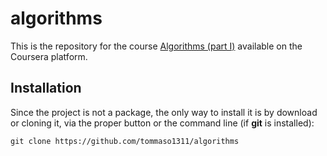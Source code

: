 # algorithms

This is the repository for the course [Algorithms (part I)](https://www.coursera.org/learn/algorithms-part1) available on the Coursera platform.

## Installation

Since the project is not a package, the only way to install it is by download or cloning it, via the proper button or the command line (if **git** is installed):

	git clone https://github.com/tommaso1311/algorithms